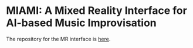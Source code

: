 # MIAMI: A Mixed Reality Interface for AI-based Music Improvisation

The repository for the MR interface is [here](https://github.com/ryorod/MIAMI_interface).
